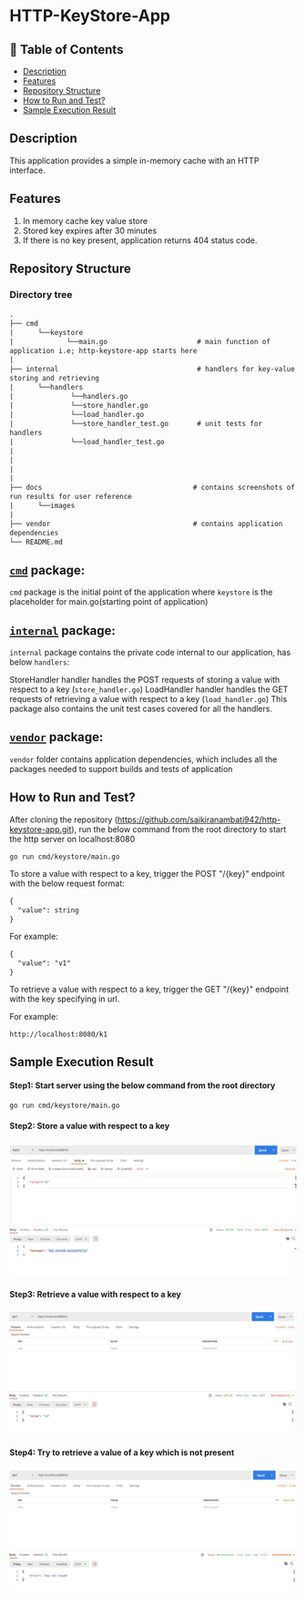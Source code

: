 # HTTP-KeyStore-App

## 🚩 Table of Contents

 - [Description](#description)
 - [Features](#features)
 - [Repository Structure](#repository-structure)
 - [How to Run and Test?](#how-to-run-and-test)
 - [Sample Execution Result](#sample-execution-result)

 ## Description
 This application provides a simple in-memory cache with an HTTP interface.

 ## Features
1. In memory cache key value store
2. Stored key expires after 30 minutes
3. If there is no key present, application returns 404 status code.
 ## Repository Structure

 ### Directory tree
    . 
    ├── cmd
    |      └──keystore
    |             └──main.go                      # main function of application i.e; http-keystore-app starts here
    |                         
    ├── internal                                  # handlers for key-value storing and retrieving
    |      └──handlers
    |              └──handlers.go
    |              └──store_handler.go
    |              └──load_handler.go
    |              └──store_handler_test.go       # unit tests for handlers     
    |              └──load_handler_test.go                  
    |                               
    |      
    |      
    |
    ├── docs                                     # contains screenshots of run results for user reference 
    |      └──images                        
    |                  
    ├── vendor                                   # contains application dependencies
    └── README.md


[`cmd`](https://github.com/saikiranambati942/http-keystore-app/tree/master/cmd "API documentation") package:
------------------------------------------------------------------------------------------------------------------

 `cmd` package is the initial point of the application where `keystore` is the placeholder for main.go(starting point of application)

 [`internal`](https://github.com/saikiranambati942/http-keystore-app/tree/master/internal "API documentation") package:
------------------------------------------------------------------------------------------------------------------------

 `internal` package contains the private code internal to our application, has below `handlers`:

StoreHandler handler handles the POST requests of  storing a value with respect to a key (`store_handler.go`)
LoadHandler handler handles the GET requests of  retrieving a value with respect to a key (`load_handler.go`)
This package also contains the unit test cases covered for all the handlers.

[`vendor`](https://github.com/saikiranambati942/http-keystore-app/tree/master/vendor "API documentation") package:
------------------------------------------------------------------------------------------------------------------------

`vendor` folder contains application dependencies, which includes all the packages needed to support builds and tests of application


## How to Run and Test?
After cloning the repository (https://github.com/saikiranambati942/http-keystore-app.git), run the below command from the root directory to start the http server on localhost:8080

```
go run cmd/keystore/main.go
```

To store a value with respect to a key, trigger the POST "/{key}" endpoint with the below request format:
```
{
  "value": string
}
```
For example:
```
{
  "value": "v1"
}
```
To retrieve a value with respect to a key, trigger the GET "/{key}" endpoint with the key specifying in url.

For example:
```
http://localhost:8080/k1
```

## Sample Execution Result
#### Step1: Start server using the below command from the root directory

```
go run cmd/keystore/main.go
```
#### Step2: Store a value with respect to a key

![](https://github.com/saikiranambati942/http-keystore-app/blob/main/docs/images/store_key_value.png)

#### Step3: Retrieve a value with respect to a key

![](https://github.com/saikiranambati942/http-keystore-app/blob/main/docs/images/load_key_present.png)

#### Step4: Try to retrieve a value of a key which is not present

![](https://github.com/saikiranambati942/http-keystore-app/blob/main/docs/images/load_key_notpresent.png)
